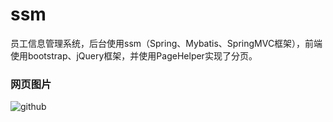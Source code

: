 # ssm
员工信息管理系统，后台使用ssm（Spring、Mybatis、SpringMVC框架），前端使用bootstrap、jQuery框架，并使用PageHelper实现了分页。

### 网页图片

![github](https://github.com/MrJoeyM/Staff-Management/blob/master/3.png "github")  
